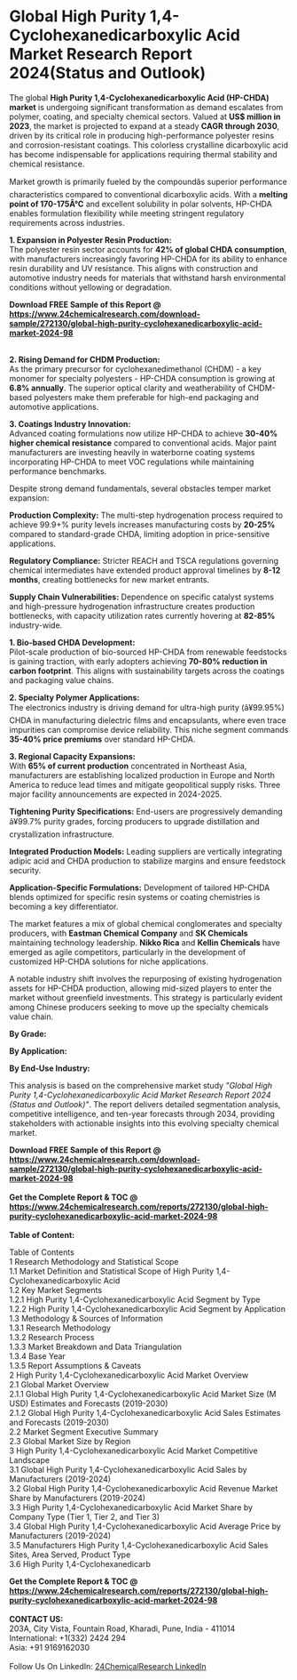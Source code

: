 <h1>Global High Purity 1,4-Cyclohexanedicarboxylic Acid Market Research Report 2024(Status and Outlook)</h1><p>The global <strong>High Purity 1,4-Cyclohexanedicarboxylic Acid (HP-CHDA) market</strong> is undergoing significant transformation as demand escalates from polymer, coating, and specialty chemical sectors. Valued at <strong>US$ million in 2023</strong>, the market is projected to expand at a steady <strong>CAGR through 2030</strong>, driven by its critical role in producing high-performance polyester resins and corrosion-resistant coatings. This colorless crystalline dicarboxylic acid has become indispensable for applications requiring thermal stability and chemical resistance.</p><p>Market growth is primarily fueled by the compoundâs superior performance characteristics compared to conventional dicarboxylic acids. With a <strong>melting point of 170-175Â°C</strong> and excellent solubility in polar solvents, HP-CHDA enables formulation flexibility while meeting stringent regulatory requirements across industries.</p><p><strong>1. Expansion in Polyester Resin Production:</strong><br>
The polyester resin sector accounts for <strong>42% of global CHDA consumption</strong>, with manufacturers increasingly favoring HP-CHDA for its ability to enhance resin durability and UV resistance. This aligns with construction and automotive industry needs for materials that withstand harsh environmental conditions without yellowing or degradation.</p><div><b>Download FREE Sample of this Report @ 
            <a href="https://www.24chemicalresearch.com/download-sample/272130/global-high-purity-cyclohexanedicarboxylic-acid-market-2024-98">
            https://www.24chemicalresearch.com/download-sample/272130/global-high-purity-cyclohexanedicarboxylic-acid-market-2024-98</a></b></div><br><p><strong>2. Rising Demand for CHDM Production:</strong><br>
As the primary precursor for cyclohexanedimethanol (CHDM) - a key monomer for specialty polyesters - HP-CHDA consumption is growing at <strong>6.8% annually</strong>. The superior optical clarity and weatherability of CHDM-based polyesters make them preferable for high-end packaging and automotive applications.</p><p><strong>3. Coatings Industry Innovation:</strong><br>
Advanced coating formulations now utilize HP-CHDA to achieve <strong>30-40% higher chemical resistance</strong> compared to conventional acids. Major paint manufacturers are investing heavily in waterborne coating systems incorporating HP-CHDA to meet VOC regulations while maintaining performance benchmarks.</p><p>Despite strong demand fundamentals, several obstacles temper market expansion:</p><p><strong>Production Complexity:</strong> The multi-step hydrogenation process required to achieve 99.9+% purity levels increases manufacturing costs by <strong>20-25%</strong> compared to standard-grade CHDA, limiting adoption in price-sensitive applications.</p><p><strong>Regulatory Compliance:</strong> Stricter REACH and TSCA regulations governing chemical intermediates have extended product approval timelines by <strong>8-12 months</strong>, creating bottlenecks for new market entrants.</p><p><strong>Supply Chain Vulnerabilities:</strong> Dependence on specific catalyst systems and high-pressure hydrogenation infrastructure creates production bottlenecks, with capacity utilization rates currently hovering at <strong>82-85%</strong> industry-wide.</p><p><strong>1. Bio-based CHDA Development:</strong><br>
Pilot-scale production of bio-sourced HP-CHDA from renewable feedstocks is gaining traction, with early adopters achieving <strong>70-80% reduction in carbon footprint</strong>. This aligns with sustainability targets across the coatings and packaging value chains.</p><p><strong>2. Specialty Polymer Applications:</strong><br>
The electronics industry is driving demand for ultra-high purity (â¥99.95%) CHDA in manufacturing dielectric films and encapsulants, where even trace impurities can compromise device reliability. This niche segment commands <strong>35-40% price premiums</strong> over standard HP-CHDA.</p><p><strong>3. Regional Capacity Expansions:</strong><br>
With <strong>65% of current production</strong> concentrated in Northeast Asia, manufacturers are establishing localized production in Europe and North America to reduce lead times and mitigate geopolitical supply risks. Three major facility announcements are expected in 2024-2025.</p><p><strong>Tightening Purity Specifications:</strong> End-users are progressively demanding â¥99.7% purity grades, forcing producers to upgrade distillation and crystallization infrastructure.</p><p><strong>Integrated Production Models:</strong> Leading suppliers are vertically integrating adipic acid and CHDA production to stabilize margins and ensure feedstock security.</p><p><strong>Application-Specific Formulations:</strong> Development of tailored HP-CHDA blends optimized for specific resin systems or coating chemistries is becoming a key differentiator.</p><p>The market features a mix of global chemical conglomerates and specialty producers, with <strong>Eastman Chemical Company</strong> and <strong>SK Chemicals</strong> maintaining technology leadership. <strong>Nikko Rica</strong> and <strong>Kellin Chemicals</strong> have emerged as agile competitors, particularly in the development of customized HP-CHDA solutions for niche applications.</p><p>A notable industry shift involves the repurposing of existing hydrogenation assets for HP-CHDA production, allowing mid-sized players to enter the market without greenfield investments. This strategy is particularly evident among Chinese producers seeking to move up the specialty chemicals value chain.</p><p><strong>By Grade:</strong></p><p><strong>By Application:</strong></p><p><strong>By End-Use Industry:</strong></p><p>This analysis is based on the comprehensive market study <em>"Global High Purity 1,4-Cyclohexanedicarboxylic Acid Market Research Report 2024 (Status and Outlook)"</em>. The report delivers detailed segmentation analysis, competitive intelligence, and ten-year forecasts through 2034, providing stakeholders with actionable insights into this evolving specialty chemical market.</p><div><b>Download FREE Sample of this Report @ 
            <a href="https://www.24chemicalresearch.com/download-sample/272130/global-high-purity-cyclohexanedicarboxylic-acid-market-2024-98">
            https://www.24chemicalresearch.com/download-sample/272130/global-high-purity-cyclohexanedicarboxylic-acid-market-2024-98</a></b></div><br><div><b>Get the Complete Report & TOC @ 
            <a href="https://www.24chemicalresearch.com/reports/272130/global-high-purity-cyclohexanedicarboxylic-acid-market-2024-98">
            https://www.24chemicalresearch.com/reports/272130/global-high-purity-cyclohexanedicarboxylic-acid-market-2024-98</a></b></div><br>
            <b>Table of Content:</b><p>Table of Contents<br />
1 Research Methodology and Statistical Scope<br />
1.1 Market Definition and Statistical Scope of High Purity 1,4-Cyclohexanedicarboxylic Acid<br />
1.2 Key Market Segments<br />
1.2.1 High Purity 1,4-Cyclohexanedicarboxylic Acid Segment by Type<br />
1.2.2 High Purity 1,4-Cyclohexanedicarboxylic Acid Segment by Application<br />
1.3 Methodology & Sources of Information<br />
1.3.1 Research Methodology<br />
1.3.2 Research Process<br />
1.3.3 Market Breakdown and Data Triangulation<br />
1.3.4 Base Year<br />
1.3.5 Report Assumptions & Caveats<br />
2 High Purity 1,4-Cyclohexanedicarboxylic Acid Market Overview<br />
2.1 Global Market Overview<br />
2.1.1 Global High Purity 1,4-Cyclohexanedicarboxylic Acid Market Size (M USD) Estimates and Forecasts (2019-2030)<br />
2.1.2 Global High Purity 1,4-Cyclohexanedicarboxylic Acid Sales Estimates and Forecasts (2019-2030)<br />
2.2 Market Segment Executive Summary<br />
2.3 Global Market Size by Region<br />
3 High Purity 1,4-Cyclohexanedicarboxylic Acid Market Competitive Landscape<br />
3.1 Global High Purity 1,4-Cyclohexanedicarboxylic Acid Sales by Manufacturers (2019-2024)<br />
3.2 Global High Purity 1,4-Cyclohexanedicarboxylic Acid Revenue Market Share by Manufacturers (2019-2024)<br />
3.3 High Purity 1,4-Cyclohexanedicarboxylic Acid Market Share by Company Type (Tier 1, Tier 2, and Tier 3)<br />
3.4 Global High Purity 1,4-Cyclohexanedicarboxylic Acid Average Price by Manufacturers (2019-2024)<br />
3.5 Manufacturers High Purity 1,4-Cyclohexanedicarboxylic Acid Sales Sites, Area Served, Product Type<br />
3.6 High Purity 1,4-Cyclohexanedicarb</p><div><b>Get the Complete Report & TOC @ 
            <a href="https://www.24chemicalresearch.com/reports/272130/global-high-purity-cyclohexanedicarboxylic-acid-market-2024-98">
            https://www.24chemicalresearch.com/reports/272130/global-high-purity-cyclohexanedicarboxylic-acid-market-2024-98</a></b></div><br><b>CONTACT US:</b><br>
            203A, City Vista, Fountain Road, Kharadi, Pune, India - 411014<br>
            International: +1(332) 2424 294<br>
            Asia: +91 9169162030 <br><br>
            Follow Us On LinkedIn: <a href="https://www.linkedin.com/company/24chemicalresearch/">24ChemicalResearch LinkedIn</a>
